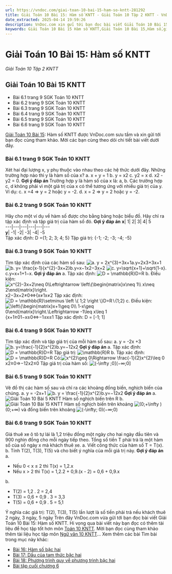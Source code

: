 ```yaml
---
url: https://vndoc.com/giai-toan-10-bai-15-ham-so-kntt-281292
title: Giải Toán 10 Bài 15: Hàm số KNTT - Giải Toán 10 Tập 2 KNTT - VnDoc.com
date_extracted: 2025-04-14 19:59:26
description: VnDoc.com xin gửi tới bạn đọc bài viết Giải Toán 10 Bài 15: Hàm số KNTT. Mời các bạn cùng tham khảo chi tiết.
keywords: Giải Toán 10 Bài 15 Hàm số KNTT,Giải Toán 10 Bài 15,Hàm số,giải toán 10,toán 10,toán 10 KNTT,toán 10 bài 15
---
```


# Giải Toán 10 Bài 15: Hàm số KNTT
 _Giải Toán 10 Tập 2 KNTT_
## Giải Toán 10 Bài 15 KNTT
  * Bài 6.1 trang 9 SGK Toán 10 KNTT
  * Bài 6.2 trang 9 SGK Toán 10 KNTT
  * Bài 6.3 trang 9 SGK Toán 10 KNTT
  * Bài 6.4 trang 9 SGK Toán 10 KNTT
  * Bài 6.5 trang 9 SGK Toán 10 KNTT
  * Bài 6.6 trang 9 SGK Toán 10 KNTT

[Giải Toán 10 Bài 15](<https://vndoc.com/giai-toan-10-bai-15-ham-so-kntt-281292>): Hàm số KNTT được VnDoc.com sưu tầm và xin gửi tới bạn đọc cùng tham khảo. Mời các bạn cùng theo dõi chi tiết bài viết dưới đây.
### Bài 6.1 trang 9 SGK Toán 10 KNTT
Xét hai đại lượng x, y phụ thuộc vào nhau theo các hệ thức dưới đây. Những trường hợp nào thì y là hàm số của x?
a. x + y = 1
b. y = x2
c. y2 = x
d. x2 \- y2 = 0.
**Gợi ý đáp án**
Trường hợp y là hàm số của x là: a, b.
Các trường hợp c, d không phải vì một giá trị của x có thể tương ứng với nhiều giá trị của y.
Ví dụ:
c. x =4 => y = 2 hoặc y = -2.
d. x = 2 => y = 2 hoặc y = -2.
### Bài 6.2 trang 9 SGK Toán 10 KNTT
Hãy cho một ví dụ về hàm số được cho bằng bảng hoặc biểu đồ. Hãy chỉ ra tập xác định và tập giá trị của hàm số đó.
**Gợi ý đáp án**
**x**|  1| 2| 3| 4| 5  
---|---|---|---|---|---  
**y**|  -1| -2| -3| -4| -5  
Tập xác định: D =\{1; 2; 3; 4; 5\}
Tập giá trị: \{-1; -2; -3; -4; -5\}
### Bài 6.3 trang 9 SGK Toán 10 KNTT
Tìm tập xác định của các hàm số sau:
![a. y = 2x^{3}+3x+1](https://i.vdoc.vn/data/image/blank.png)a.y=2x3+3x+1
![b. y= \\frac{x-1}{x^{2}-3x+2}](https://i.vdoc.vn/data/image/blank.png)b.y=x−1x2−3x+2
![c. y=\\sqrt{x+1}+\\sqrt{1-x}.](https://i.vdoc.vn/data/image/blank.png)c.y=x+1+1−x.
**Gợi ý đáp án**
a. Tập xác định: ![D = \\mathbb{R}](https://i.vdoc.vn/data/image/blank.png)D=R
b. Điều kiện: ![x^{2}-3x+2\\neq 0\\Leftrightarrow \\left\\{\\begin{matrix}x\\neq 1\\\\ x\\neq 2\\end{matrix}\\right.](https://i.vdoc.vn/data/image/blank.png)x2−3x+2≠0⇔\{x≠1x≠2
Tập xác định: ![D = \\mathbb{R}\\setminus \\left \\{ 1;2 \\right \\}](https://i.vdoc.vn/data/image/blank.png)D=R∖\{1;2\}
c. Điều kiện:![\\left\\{\\begin{matrix}x+1\\geq 0\\\\ 1-x\\geq 0\\end{matrix}\\right.\\Leftrightarrow -1\\leq x\\leq 1](https://i.vdoc.vn/data/image/blank.png)\{x+1≥01−x≥0⇔−1≤x≤1
Tập xác định: D = \[-1; 1\]
### Bài 6.4 trang 9 SGK Toán 10 KNTT
Tìm tập xác định và tập giá trị của mỗi hàm số sau:
a. y = -2x +3
![b. y=\\frac{-1}{2}x^{2}](https://i.vdoc.vn/data/image/blank.png)b.y=−12x2
**Gợi ý đáp án**
a. Tập xác định: ![D = \\mathbb{R}](https://i.vdoc.vn/data/image/blank.png)D=R
Tập giá trị: ![\\mathbb{R}](https://i.vdoc.vn/data/image/blank.png)R
b. Tập xác định:![D = \\mathbb{R}](https://i.vdoc.vn/data/image/blank.png)D=R
Có:![x^{2}\\geq 0\\Rightarrow \\frac{-1}{2}x^{2}\\leq 0](https://i.vdoc.vn/data/image/blank.png)x2≥0⇒−12x2≤0
Tập giá trị của hàm số: ![\(-\\infty ;0\]](https://i.vdoc.vn/data/image/blank.png)\(−∞;0\]
### Bài 6.5 trang 9 SGK Toán 10 KNTT
Vẽ đồ thị các hàm số sau và chỉ ra các khoảng đồng biến, nghịch biến của chúng.
a. y = -2x+1
![b. y = \\frac{-1}{2}x^{2}](https://i.vdoc.vn/data/image/blank.png)b.y=−12x2
**Gợi ý đáp án**
a.
![Giải Toán 10 Bài 5 KNTT](https://i.vdoc.vn/data/image/2022/11/17/giai-toan-10-bai-15-kntt-1.jpg)
Hàm số nghịch biến trên R
b.
![Giải Toán 10 Bài 15 KNTT](https://i.vdoc.vn/data/image/2022/11/17/giai-toan-10-bai-15-kntt-2.jpg)
Hàm số nghịch biến trên khoảng ![\(0;+\\infty \)](https://i.vdoc.vn/data/image/blank.png)\(0;+∞\) và đồng biến trên khoảng ![\(-\\infty; 0\)](https://i.vdoc.vn/data/image/blank.png)\(−∞;0\)
### Bài 6.6 trang 9 SGK Toán 10 KNTT
Giá thuê xe ô tô tự lái là 1,2 triệu đồng một ngày cho hai ngày đầu tiên và 900 nghìn đồng cho mỗi ngày tiếp theo. Tổng số tiền T phải trả là một hàm số của số ngày x mà khách thuê xe.
a. Viết công thức của hàm số T = T\(x\).
b. Tính T\(2\), T\(3\), T\(5\) và cho biết ý nghĩa của mỗi giá trị này.
**Gợi ý đáp án**
a.
  * Nếu 0 < x ≤ 2 thì T\(x\) = 1,2.x
  * Nếu x > 2 thì T\(x\) = 1,2.2 + 0,9.\(x - 2\) = 0,6 + 0,9.x

b.
  * T\(2\) = 1,2 . 2 = 2,4
  * T\(3\) = 0,6 + 0,9 . 3 = 3,3
  * T\(5\) = 0,6 + 0,9 . 5 = 5,1

Ý nghĩa các giá trị: T\(2\), T\(3\), T\(5\) lần lượt là số tiền phải trả nếu khách thuê 2 ngày, 3 ngày, 5 ngày
Trên đây VnDoc.com vừa gửi tới bạn đọc bài viết Giải Toán 10 Bài 15: Hàm số KNTT. Hi vọng qua bài viết này bạn đọc có thêm tài liệu để học tập tốt hơn môn [Toán 10 KNTT](<https://vndoc.com/toan-10-ket-noi-tri-thuc-tap2>). Mời bạn đọc cùng tham khảo thêm tài liệu học tập môn [Ngữ văn 10 KNTT](<https://vndoc.com/ngu-van-10-ket-noi-tri-thuc-tap2>)...
Xem thêm các bài Tìm bài trong mục này khác:
  * [Bài 16: Hàm số bậc hai](</giai-toan-10-bai-16-ham-so-bac-hai-kntt-281295>)
  * [Bài 17: Dấu của tam thức bậc hai](</giai-toan-10-bai-17-dau-cua-tam-thuc-bac-hai-kntt-281297>)
  * [Bài 18: Phương trình quy về phương trình bậc hai](</giai-toan-10-bai-18-phuong-trinh-quy-ve-phuong-trinh-bac-hai-kntt-281298>)
  * [Bài tập cuối chương 6](</giai-toan-10-bai-tap-cuoi-chuong-6-kntt-281339>)

